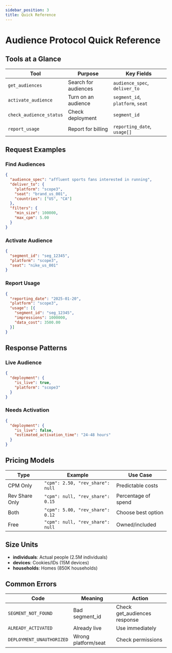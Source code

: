 ```yaml
---
sidebar_position: 3
title: Quick Reference
---
```


# Audience Protocol Quick Reference

## Tools at a Glance

| Tool | Purpose | Key Fields |
|------|---------|------------|
| `get_audiences` | Search for audiences | `audience_spec`, `deliver_to` |
| `activate_audience` | Turn on an audience | `segment_id`, `platform`, `seat` |
| `check_audience_status` | Check deployment | `segment_id` |
| `report_usage` | Report for billing | `reporting_date`, `usage[]` |

## Request Examples

### Find Audiences
```json
{
  "audience_spec": "affluent sports fans interested in running",
  "deliver_to": {
    "platform": "scope3",
    "seat": "brand_us_001",
    "countries": ["US", "CA"]
  },
  "filters": {
    "min_size": 100000,
    "max_cpm": 5.00
  }
}
```

### Activate Audience
```json
{
  "segment_id": "seg_12345",
  "platform": "scope3",
  "seat": "nike_us_001"
}
```

### Report Usage
```json
{
  "reporting_date": "2025-01-20",
  "platform": "scope3",
  "usage": [{
    "segment_id": "seg_12345",
    "impressions": 1000000,
    "data_cost": 3500.00
  }]
}
```

## Response Patterns

### Live Audience
```json
{
  "deployment": {
    "is_live": true,
    "platform": "scope3"
  }
}
```

### Needs Activation
```json
{
  "deployment": {
    "is_live": false,
    "estimated_activation_time": "24-48 hours"
  }
}
```

## Pricing Models

| Type | Example | Use Case |
|------|---------|----------|
| CPM Only | `"cpm": 2.50, "rev_share": null` | Predictable costs |
| Rev Share Only | `"cpm": null, "rev_share": 0.15` | Percentage of spend |
| Both | `"cpm": 5.00, "rev_share": 0.12` | Choose best option |
| Free | `"cpm": null, "rev_share": null` | Owned/included |

## Size Units

- **individuals**: Actual people (2.5M individuals)
- **devices**: Cookies/IDs (15M devices)  
- **households**: Homes (850K households)

## Common Errors

| Code | Meaning | Action |
|------|---------|--------|
| `SEGMENT_NOT_FOUND` | Bad segment_id | Check get_audiences response |
| `ALREADY_ACTIVATED` | Already live | Use immediately |
| `DEPLOYMENT_UNAUTHORIZED` | Wrong platform/seat | Check permissions |